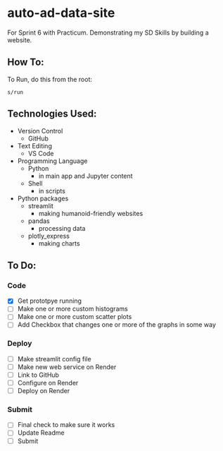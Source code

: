 # auto-ad-data-site
For Sprint 6 with Practicum. Demonstrating my SD Skills by building a website.

## How To:
To Run, do this from the root:
```
s/run
```

## Technologies Used:
- Version Control
    - GitHub
- Text Editing
    - VS Code
- Programming Language
    - Python
        - in main app and Jupyter content
    - Shell
        - in scripts
- Python packages
    - streamlit
        - making humanoid-friendly websites
    - pandas
        - processing data
    - plotly_express
        - making charts

## To Do:
### Code
- [x] Get prototpye running
- [ ] Make one or more custom histograms
- [ ] Make one or more custom scatter plots
- [ ] Add Checkbox that changes one or more of the graphs in some way
### Deploy
- [ ] Make streamlit config file
- [ ] Make new web service on Render
- [ ] Link to GitHub
- [ ] Configure on Render
- [ ] Deploy on Render
### Submit
- [ ] Final check to make sure it works
- [ ] Update Readme
- [ ] Submit